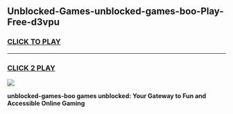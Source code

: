
## Unblocked-Games-unblocked-games-boo-Play-Free-d3vpu
<h3>
<a href="https://premium76.site?title=unblocked-games-boo&ref=15A">CLICK TO PLAY</a></h3>
<hr>

<h3>
<a href="https://premium76.site?title=unblocked-games-boo&ref=15A">CLICK 2 PLAY</a>
  
</h3>

<a href="https://premium76.site?title=unblocked-games-boo&ref=15A"><img src="https://clearcache.store/games.png"></a>


**unblocked-games-boo games unblocked: Your Gateway to Fun and Accessible Online Gaming**
